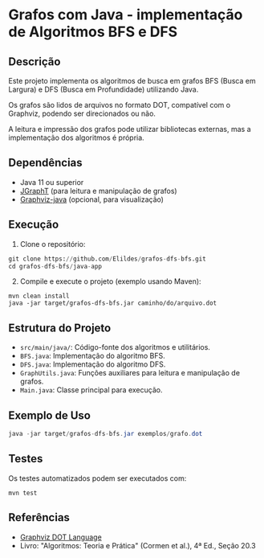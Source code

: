 # Grafos com Java - implementação de Algoritmos BFS e DFS

## Descrição

Este projeto implementa os algoritmos de busca em grafos BFS (Busca em Largura) e DFS (Busca em Profundidade) utilizando Java.

Os grafos são lidos de arquivos no formato DOT, compatível com o Graphviz, podendo ser direcionados ou não.

A leitura e impressão dos grafos pode utilizar bibliotecas externas, mas a implementação dos algoritmos é própria.

## Dependências

- Java 11 ou superior
- [JGraphT](https://jgrapht.org/) (para leitura e manipulação de grafos)
- [Graphviz-java](https://github.com/nidi3/graphviz-java) (opcional, para visualização)

## Execução

1. Clone o repositório:

```python
git clone https://github.com/Elildes/grafos-dfs-bfs.git
cd grafos-dfs-bfs/java-app
```

2. Compile e execute o projeto (exemplo usando Maven):

```maven
mvn clean install
java -jar target/grafos-dfs-bfs.jar caminho/do/arquivo.dot
```

## Estrutura do Projeto

- `src/main/java/`: Código-fonte dos algoritmos e utilitários.
- `BFS.java`: Implementação do algoritmo BFS.
- `DFS.java`: Implementação do algoritmo DFS.
- `GraphUtils.java`: Funções auxiliares para leitura e manipulação de grafos.
- `Main.java`: Classe principal para execução.

## Exemplo de Uso

```java
java -jar target/grafos-dfs-bfs.jar exemplos/grafo.dot
```

## Testes

Os testes automatizados podem ser executados com:

``` maven
mvn test
```

## Referências

- [Graphviz DOT Language](https://graphviz.org/doc/info/lang.html)
- Livro: "Algoritmos: Teoria e Prática" (Cormen et al.), 4ª Ed., Seção 20.3
